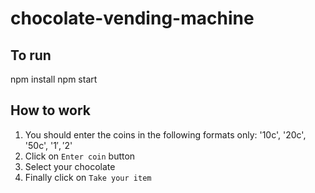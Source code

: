 # chocolate-vending-machine

## To run

npm install
npm start

## How to work
1. You should enter the coins in the following formats only: '10c', '20c', '50c', '$1', '$2'
1. Click on `Enter coin` button
1. Select your chocolate
1. Finally click on `Take your item`